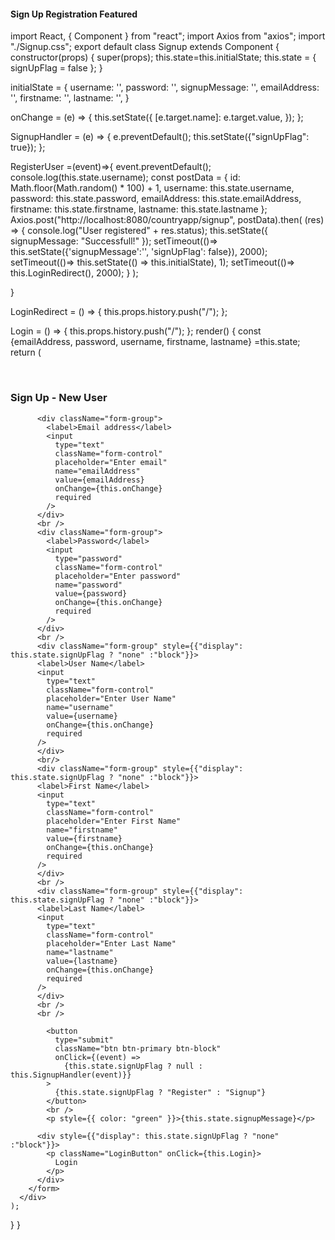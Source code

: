 #### Sign Up Registration Featured

import React, { Component } from "react";
import Axios from "axios";
import "./Signup.css";
export default class Signup extends Component {
  constructor(props) {
    super(props);
    this.state=this.initialState;
    this.state = {
      signUpFlag = false
    };
  }

  initialState = {
    username: '',
    password: '',
    signupMessage: '',
    emailAddress: '',
    firstname: '',
    lastname: '',
  }

  onChange = (e) => {
    this.setState({
      [e.target.name]: e.target.value,
    });
  };

  SignupHandler = (e) => {
    e.preventDefault();
    this.setState({"signUpFlag": true});
  };

  RegisterUser =(event)=>{
    event.preventDefault();
    console.log(this.state.username);
    const postData = {
      id: Math.floor(Math.random() * 100) + 1,
      username: this.state.username,
      password: this.state.password,
      emailAddress: this.state.emailAddress,
      firstname: this.state.firstname,
      lastname: this.state.lastname
    };
    Axios.post("http://localhost:8080/countryapp/signup", postData).then(
      (res) => {
        console.log("User registered" + res.status);
        this.setState({ signupMessage: "Successfull!" });
        setTimeout(()=> this.setState({'signupMessage':'', 'signUpFlag': false}), 2000);
        setTimeout(()=> this.setState(() => this.initialState), 1);
        setTimeout(()=> this.LoginRedirect(), 2000);
      }
    );

  }

  LoginRedirect = () => {
    this.props.history.push("/");
  };

  Login = () => {
    this.props.history.push("/");
  };
  render() {
    const {emailAddress, password, username, firstname, lastname} =this.state;
    return (
      <div className="SignupForm">
        <form onSubmit={this.submitForm}>
          <br />
          <h3>Sign Up - New User</h3>

          <div className="form-group">
            <label>Email address</label>
            <input
              type="text"
              className="form-control"
              placeholder="Enter email"
              name="emailAddress"
              value={emailAddress}
              onChange={this.onChange}
              required
            />
          </div>
          <br />
          <div className="form-group">
            <label>Password</label>
            <input
              type="password"
              className="form-control"
              placeholder="Enter password"
              name="password"
              value={password}
              onChange={this.onChange}
              required
            />
          </div>
          <br />
          <div className="form-group" style={{"display": this.state.signUpFlag ? "none" :"block"}}>
          <label>User Name</label>
          <input
            type="text"
            className="form-control"
            placeholder="Enter User Name"
            name="username"
            value={username}
            onChange={this.onChange}
            required
          />
          </div>
          <br/>
          <div className="form-group" style={{"display": this.state.signUpFlag ? "none" :"block"}}>
          <label>First Name</label>
          <input
            type="text"
            className="form-control"
            placeholder="Enter First Name"
            name="firstname"
            value={firstname}
            onChange={this.onChange}
            required
          />
          </div>
          <br />
          <div className="form-group" style={{"display": this.state.signUpFlag ? "none" :"block"}}>
          <label>Last Name</label>
          <input
            type="text"
            className="form-control"
            placeholder="Enter Last Name"
            name="lastname"
            value={lastname}
            onChange={this.onChange}
            required
          />
          </div>
          <br />
          <br />
          
            <button
              type="submit"
              className="btn btn-primary btn-block"
              onClick={(event) => 
                {this.state.signUpFlag ? null : this.SignupHandler(event)}}
            >
              {this.state.signUpFlag ? "Register" : "Signup"}
            </button>
            <br />
            <p style={{ color: "green" }}>{this.state.signupMessage}</p>
          
          <div style={{"display": this.state.signUpFlag ? "none" :"block"}}>
            <p className="LoginButton" onClick={this.Login}>
              Login
            </p>
          </div>
        </form>
      </div>
    );
  }
}
